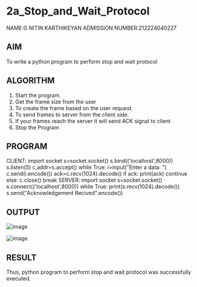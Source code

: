 # 2a_Stop_and_Wait_Protocol
NAME:G NITIN KARTHIKEYAN
ADMISSION NUMBER:212224040227
## AIM 
To write a python program to perform stop and wait protocol
## ALGORITHM
1. Start the program.
2. Get the frame size from the user
3. To create the frame based on the user request.
4. To send frames to server from the client side.
5. If your frames reach the server it will send ACK signal to client
6. Stop the Program
## PROGRAM
CLIENT:
import socket
s=socket.socket()
s.bind(('localhost',8000))
s.listen(5)
c,addr=s.accept()
while True:
 i=input("Enter a data: ")
 c.send(i.encode())
 ack=c.recv(1024).decode()
 if ack:
 print(ack)
 continue
 else:
 c.close()
 break
SERVER:
import socket
s=socket.socket()
s.connect(('localhost',8000))
while True:
 print(s.recv(1024).decode())
 s.send("Acknowledgement Recived".encode())

## OUTPUT
![image](https://github.com/user-attachments/assets/09b0d738-96d6-43a3-a5c9-3d3aab7f2aaf)

![image](https://github.com/user-attachments/assets/f24e8727-ce60-4134-9309-02ec58097ff6)

## RESULT
Thus, python program to perform stop and wait protocol was successfully executed.
